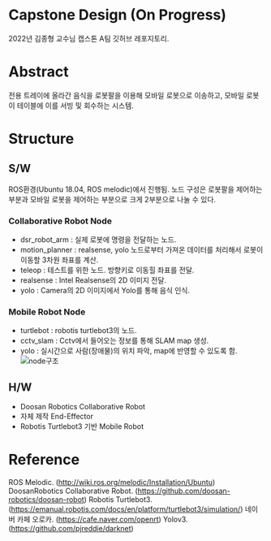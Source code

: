 # Capstone Design  (On Progress)
2022년 김종형 교수님 캡스톤 A팀 깃허브 레포지토리.

# Abstract
전용 트레이에 올라간 음식을 로봇팔을 이용해 모바일 로봇으로 이송하고, 모바일 로봇이 테이블에 이를 서빙 및 회수하는 시스템.

# Structure
## S/W
ROS환경(Ubuntu 18.04, ROS melodic)에서 진행됨. 노드 구성은 로봇팔을 제어하는 부분과 모바일 로봇을 제어하는 부분으로 크게 2부분으로 나눌 수 있다. 
### Collaborative Robot Node
- dsr_robot_arm : 실제 로봇에 명령을 전달하는 노드. 
- motion_planner : realsense, yolo 노드로부터 가져온 데이터를 처리해서 로봇이 이동할 3차원 좌표를 계산.
- teleop : 테스트를 위한 노드. 방향키로 이동힐 좌표를 전달.
- realsense : Intel Realsense의 2D 이미지 전달.
- yolo : Camera의 2D 이미지에서 Yolo를 통해 음식 인식.
### Mobile Robot Node
- turtlebot : robotis turtlebot3의 노드. 
- cctv_slam : Cctv에서 들어오는 정보를 통해 SLAM map 생성.
- yolo : 실시간으로 사람(장애물)의 위치 파악, map에 반영할 수 있도록 함.
![node구조](https://user-images.githubusercontent.com/77828741/155833741-2c0a7c01-72da-4519-ad6b-cfd32dbffa9a.png)

## H/W
- Doosan Robotics Collaborative Robot
- 자체 제작 End-Effector
- Robotis Turtlebot3 기반 Mobile Robot

# Reference
ROS Melodic. (http://wiki.ros.org/melodic/Installation/Ubuntu)
DoosanRobotics Collaborative Robot. (https://github.com/doosan-robotics/doosan-robot)
Robotis Turtlebot3. (https://emanual.robotis.com/docs/en/platform/turtlebot3/simulation/)
네이버 카페 오로카. (https://cafe.naver.com/openrt)
Yolov3. (https://github.com/pjreddie/darknet)

